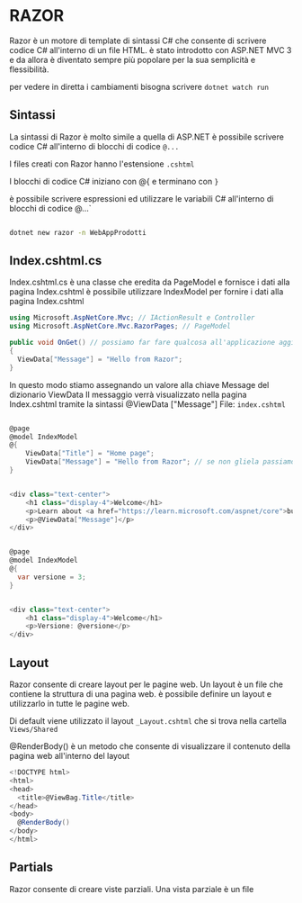 # RAZOR 

Razor è un motore di template di sintassi C# che consente di scrivere codice C# all'interno di un file HTML.
è stato introdotto con ASP.NET MVC 3 e da allora è diventato sempre più popolare per la sua semplicità e flessibilità.

per vedere in diretta i cambiamenti bisogna scrivere 
`dotnet watch run`

## Sintassi 

La sintassi di Razor è molto simile a quella di ASP.NET 
è possibile scrivere codice C# all'interno di blocchi di codice `@...`

I files creati con Razor hanno l'estensione `.cshtml`

I blocchi di codice C# iniziano con @{ e terminano con `}`

è possibile scrivere espressioni ed utilizzare le variabili C# all'interno di blocchi di codice @...`

```bash

dotnet new razor -n WebAppProdotti

```

## Index.cshtml.cs

Index.cshtml.cs è una classe che eredita da PageModel e fornisce i dati alla pagina Index.cshtml
è possibile utilizzare IndexModel per fornire i dati alla pagina Index.cshtml

```c#
using Microsoft.AspNetCore.Mvc; // IActionResult e Controller
using Microsoft.AspNetCore.Mvc.RazorPages; // PageModel

public void OnGet() // possiamo far fare qualcosa all'applicazione aggiungendolo al metodo OnGet()
{
  ViewData["Message"] = "Hello from Razor";
}
```

In questo modo stiamo assegnando un valore alla chiave Message del dizionario ViewData
Il messaggio verrà visualizzato nella pagina Index.cshtml tramite la sintassi @ViewData ["Message"]
File: `index.cshtml`

```c#

@page
@model IndexModel
@{
    ViewData["Title"] = "Home page";
    ViewData["Message"] = "Hello from Razor"; // se non gliela passiamo dalla classe (file.cs) possiamo metterla direttamente qui
}


<div class="text-center">
    <h1 class="display-4">Welcome</h1>
    <p>Learn about <a href="https://learn.microsoft.com/aspnet/core">building Web apps with ASP.NET Core</a>.</p>
    <p>@ViewData["Message"]</p>
</div>

```

```c#

@page
@model IndexModel
@{
  var versione = 3;    
}


<div class="text-center">
    <h1 class="display-4">Welcome</h1>
    <p>Versione: @versione</p>
</div>

```

## Layout 

Razor consente di creare layout per le pagine web. 
Un layout è un file che contiene la struttura di una pagina web.
è possibile definire un layout e utilizzarlo in tutte le pagine web.

Di default viene utilizzato il layout `_Layout.cshtml` che si trova nella cartella `Views/Shared`

@RenderBody() è un metodo che consente di visualizzare il contenuto della pagina web all'interno del layout

```csharp
<!DOCTYPE html>
<html>
<head>
  <title>@ViewBag.Title</title>
</head>
<body>
  @RenderBody()
</body>
</html>

```

## Partials

Razor consente di creare viste parziali. Una vista parziale è un file 
